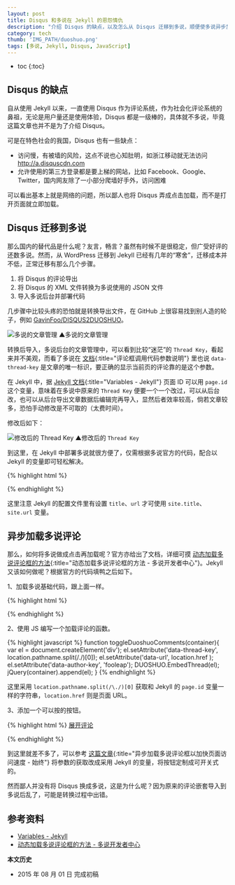 ```yaml
---
layout: post
title: Disqus 和多说在 Jekyll 的恩怨情仇 
description: "介绍 Disqus 的缺点，以及怎么从 Disqus 迁移到多说，顺便使多说异步加载。"
category: tech
thumb: 'IMG_PATH/duoshuo.png'
tags: [多说, Jekyll, Disqus, JavaScript]
---
```


* toc
{:toc}

## Disqus 的缺点

自从使用 Jekyll 以来，一直使用 Disqus 作为评论系统，作为社会化评论系统的鼻祖，无论是用户量还是使用体验，Disqus 都是一级棒的，具体就不多说，毕竟这篇文章也并不是为了介绍 Disqus。

可是在特色社会的我国，Disqus 也有一些缺点：

* 访问慢，有被墙的风险，这点不说也心知肚明，如浙江移动就无法访问 http://a.disquscdn.com
* 允许使用的第三方登录都是要上梯的网站，比如 Facebook、Google、Twitter，国内网友除了一小部分爬墙好手外，访问困难

可以看出基本上就是网络的问题，所以鄙人也将 Disqus 弄成点击加载，而不是打开页面就立即加载。

## Disqus 迁移到多说

那么国内的替代品是什么呢？友言，畅言？虽然有时候不是很稳定，但广受好评的还数多说。然而，从 WordPress 迁移到 Jekyll 已经有几年的“寒舍”，迁移成本并不低，正常迁移有那么几个步骤。

1. 将 Disqus 的评论导出
2. 将 Disqus 的 XML 文件转换为多说使用的 JSON 文件
3. 导入多说后台并部署代码

几步骤中比较头疼的恐怕就是转换导出文件，在 GitHub 上很容易找到别人造的轮子，例如 [GavinFoo/DISQUS2DUOSHUO](https://github.com/GavinFoo/DISQUS2DUOSHUO)。

![多说的文章管理]({{site.IMG_PATH}}/talk-about-duoshuo-01.png)
▲多说的文章管理

转换后导入，多说后台的文章管理中，可以看到比较“迷茫”的 `Thread Key`，看起来并不美观，而看了多说在 [文档](http://dev.duoshuo.com/docs/5003ecd94cab3e7250000008/){:title="评论框调用代码参数说明"} 里也说 `data-thread-key` 是文章的唯一标识，要正确的显示当前页的评论靠的是这个参数。

在 Jekyll 中，据 [Jekyll 文档](http://jekyllrb.com/docs/variables/){:title="Variables - Jekyll"} 页面 ID 可以用 `page.id` 这个变量，意味着在多说中原来的 `Thread Key` 便要一个一个改过，可以从后台改，也可以从后台导出文章数据后编辑完再导入，显然后者效率较高，倘若文章较多，恐怕手动修改是不可取的（太费时间）。

修改后如下：

![修改后的 Thread Key]({{site.IMG_PATH}}/talk-about-duoshuo-02.png)
▲修改后的 `Thread Key`


到这里，在 Jekyll 中部署多说就很方便了，仅需根据多说官方的代码，配合以 Jekyll 的变量即可轻松解决。

{% highlight html %}
<div class="ds-thread" data-thread-key="{{"{{ page.id "}}}}"  data-title="{{"{{ page.title "}}}} | {{"{{ site.title "}}}}" data-url="{{"{{ site.url "}}}}{{"{{ page.url "}}}}"></div>
<script>var duoshuoQuery = {short_name:"fooleap"};</script>
<script src="http://static.duoshuo.com/embed.js"></script>
{% endhighlight %}

这里注意 Jekyll 的配置文件里有设置 `title`、`url` 才可使用 `site.title`、`site.url` 变量。

## 异步加载多说评论

那么，如何将多说做成点击再加载呢？官方亦给出了文档，详细可摸 [动态加载多说评论框的方法](http://dev.duoshuo.com/docs/50b344447f32d30066000147){:title="动态加载多说评论框的方法 - 多说开发者中心"}。Jekyll 又该如何做呢？根据官方的代码填鸭之后如下。

1、加载多说基础代码，跟上面一样。

{% highlight html %}
<script>var duoshuoQuery = {short_name:"fooleap"};</script>
<script src="http://static.duoshuo.com/embed.js"></script>
{% endhighlight %}

2、使用 JS 编写一个加载评论的函数。

{% highlight javascript %}
function toggleDuoshuoComments(container){
    var el = document.createElement('div');
    el.setAttribute('data-thread-key', location.pathname.split(/\./)[0]);
    el.setAttribute('data-url', location.href );
    el.setAttribute('data-author-key', 'fooleap');
    DUOSHUO.EmbedThread(el);
    jQuery(container).append(el);
}
{% endhighlight %}

这里采用 `location.pathname.split(/\./)[0]` 获取和 Jekyll 的 `page.id` 变量一样的字符串，`location.href` 则是页面 URL。

3、添加一个可以按的按钮。

{% highlight html %}
<a href="javascript:void(0);" onclick="toggleDuoshuoComments('#comment-box');">展开评论</a>
<div id="comment-box" ></div>
{% endhighlight %}

到这里就差不多了，可以参考 [这篇文章](http://liam0205.me/2014/07/22/duoshuo-delay/){:title="异步加载多说评论框以加快页面访问速度 - 始终"} 将参数的获取改成采用 Jekyll 的变量，将按钮定制成可开关式的。

然而鄙人并没有将 Disqus 换成多说，这是为什么呢？因为原来的评论嵌套导入到多说后乱了，可能是转换过程中出错。


## 参考资料

* [Variables - Jekyll](http://jekyllrb.com/docs/variables/)
* [动态加载多说评论框的方法 - 多说开发者中心](http://dev.duoshuo.com/docs/50b344447f32d30066000147)

**本文历史**

* 2015 年 08 月 01 日 完成初稿
